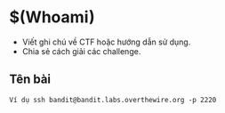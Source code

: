 # $(Whoami)

- Viết ghi chú về CTF hoặc hướng dẫn sử dụng.
- Chia sẻ cách giải các challenge.

## Tên bài
```
Ví dụ ssh bandit@bandit.labs.overthewire.org -p 2220
